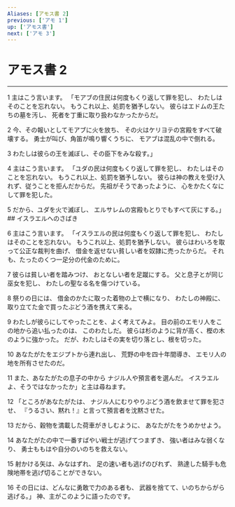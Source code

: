 ```yaml
---
Aliases: [アモス書 2]
previous: ['アモ 1']
up: ['アモス書']
next: ['アモ 3']
---
```

# アモス書 2

***




1 
主はこう言います。 「モアブの住民は何度もくり返して罪を犯し、 わたしはそのことを忘れない。 もうこれ以上、処罰を猶予しない。 彼らはエドムの王たちの墓を汚し、 死者を丁重に取り扱わなかったからだ。 



2 
今、その報いとしてモアブに火を放ち、 その火はケリヨテの宮殿をすべて破壊する。 勇士が叫び、角笛が鳴り響くうちに、 モアブは混乱の中で倒れる。 



3 
わたしは彼らの王を滅ぼし、その臣下をみな殺す。」 



4 
主はこう言います。 「ユダの民は何度もくり返して罪を犯し、 わたしはそのことを忘れない。 もうこれ以上、処罰を猶予しない。 彼らは神の教えを受け入れず、従うことを拒んだからだ。 先祖がそうであったように、 心をかたくなにして罪を犯した。 



5 
だから、ユダを火で滅ぼし、 エルサレムの宮殿もとりでもすべて灰にする。」 ## イスラエルへのさばき 



6 
主はこう言います。 「イスラエルの民は何度もくり返して罪を犯し、 わたしはそのことを忘れない。 もうこれ以上、処罰を猶予しない。 彼らはわいろを取って公正な裁判を曲げ、 借金を返せない貧しい者を奴隷に売ったからだ。 それも、たったのくつ一足分の代金のために。 



7 
彼らは貧しい者を踏みつけ、 おとなしい者を足蹴にする。 父と息子とが同じ巫女を犯し、 わたしの聖なる名を傷つけている。 



8 
祭りの日には、 借金のかたに取った着物の上で横になり、 わたしの神殿に、 取り立てた金で買ったぶどう酒を携えて来る。 



9 
わたしが彼らにしてやったことを、よく考えてみよ。 目の前のエモリ人をこの地から追い払ったのは、 このわたしだ。 彼らは杉のように背が高く、樫の木のように強かった。 だが、わたしはその実を切り落とし、根を切った。 



10 
あなたがたをエジプトから連れ出し、 荒野の中を四十年間導き、 エモリ人の地を所有させたのだ。 



11 
また、あなたがたの息子の中から ナジル人や預言者を選んだ。 イスラエルよ、そうではなかったか」と主は尋ねます。 



12 
「ところがあなたがたは、 ナジル人にむりやりぶどう酒を飲ませて罪を犯させ、 『うるさい、黙れ！』と言って預言者を沈黙させた。 



13 
だから、穀物を満載した荷車がきしむように、 あなたがたをうめかせよう。 



14 
あなたがたの中で一番すばやい戦士が逃げてつまずき、 強い者はみな弱くなり、 勇士ももはや自分のいのちを救えない。 



15 
射かける矢は、みなはずれ、 足の速い者も逃げのびれず、 熟達した騎手も危険地帯を逃げ切ることができない。 



16 
その日には、どんなに勇敢で力のある者も、 武器を捨てて、いのちからがら逃げる。」 神、主がこのように語ったのです。
